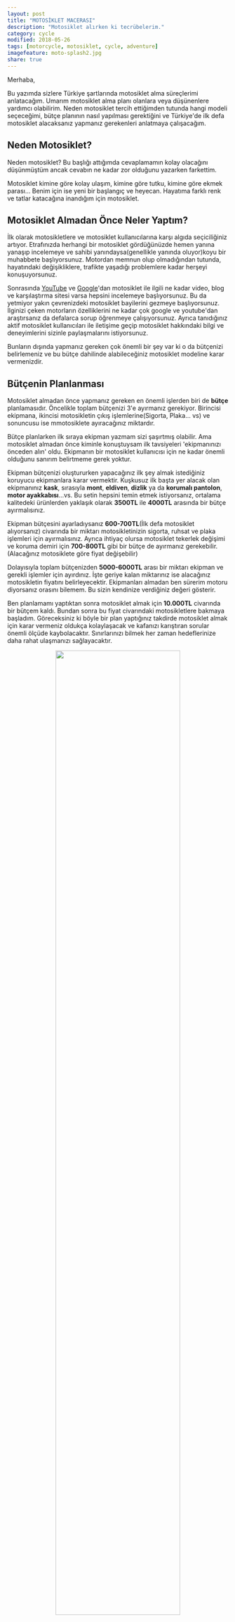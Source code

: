 ```yaml
---
layout: post
title: "MOTOSİKLET MACERASI"
description: "Motosiklet alırken ki tecrübelerim."
category: cycle
modified: 2018-05-26
tags: [motorcycle, motosiklet, cycle, adventure]
imagefeature: moto-splash2.jpg
share: true
---
```



Merhaba,

Bu yazımda sizlere Türkiye şartlarında motosiklet alma süreçlerimi anlatacağım. Umarım motosiklet alma planı olanlara veya düşünenlere yardımcı olabilirim. Neden motosiklet tercih ettiğimden tutunda hangi modeli seçeceğimi, bütçe planının nasıl yapılması gerektiğini ve Türkiye'de ilk defa motosiklet alacaksanız yapmanız gerekenleri anlatmaya çalışacağım.

## Neden Motosiklet?

Neden motosiklet? Bu başlığı attığımda cevaplamamın kolay olacağını düşünmüştüm ancak cevabın ne kadar zor olduğunu yazarken farkettim.

Motosiklet kimine göre kolay ulaşım, kimine göre tutku, kimine göre ekmek parası... Benim için ise yeni bir başlangıç ve heyecan. Hayatıma farklı renk ve tatlar katacağına inandığım için motosiklet.

## Motosiklet Almadan Önce Neler Yaptım?

İlk olarak motosikletlere ve motosiklet kullanıcılarına karşı algıda seçiciliğiniz artıyor. Etrafınızda herhangi bir motosiklet gördüğünüzde hemen yanına yanaşıp incelemeye ve sahibi yanındaysa(genellikle yanında oluyor)koyu bir muhabbete başlıyorsunuz. Motordan memnun olup olmadığından tutunda, hayatındaki değişikliklere, trafikte yaşadığı problemlere kadar herşeyi konuşuyorsunuz.

Sonrasında [YouTube](https://www.youtube.com/) ve [Google](https://www.google.com)'dan motosiklet ile ilgili ne kadar video, blog ve karşılaştırma sitesi varsa hepsini incelemeye başlıyorsunuz. Bu da yetmiyor yakın çevrenizdeki motosiklet bayilerini gezmeye başlıyorsunuz. İlginizi çeken motorların özelliklerini ne kadar çok google ve youtube'dan araştırsanız da defalarca sorup öğrenmeye çalışıyorsunuz. Ayrıca tanıdığınız aktif motosiklet kullanıcıları ile iletişime geçip motosiklet hakkındaki bilgi ve deneyimlerini sizinle paylaşmalarını istiyorsunuz.

Bunların dışında yapmanız gereken çok önemli bir şey var ki o da bütçenizi belirlemeniz ve bu bütçe dahilinde alabileceğiniz motosiklet modeline karar vermenizdir.

## Bütçenin Planlanması

Motosiklet almadan önce yapmanız gereken en önemli işlerden biri de **bütçe** planlamasıdır. Öncelikle toplam bütçenizi 3'e ayırmanız gerekiyor. Birincisi ekipmana, ikincisi motosikletin çıkış işlemlerine(Sigorta, Plaka... vs) ve sonuncusu ise mmotosiklete ayıracağınız miktardır. 

Bütçe planlarken ilk sıraya ekipman yazmam sizi şaşırtmış olabilir. Ama motosiklet almadan önce kiminle konuştuysam ilk tavsiyeleri 'ekipmanınızı önceden alın' oldu. Ekipmanın bir motosiklet kullanıcısı için ne kadar önemli olduğunu sanırım belirtmeme gerek yoktur.

Ekipman bütçenizi oluştururken yapacağınız ilk şey almak istediğiniz koruyucu ekipmanlara karar vermektir. Kuşkusuz ilk başta yer alacak olan ekipmanınız **kask**, sırasıyla **mont**, **eldiven**, **dizlik** ya da **korumalı pantolon**, **motor ayakkabısı**...vs. Bu setin hepsini temin etmek istiyorsanız, ortalama kalitedeki ürünlerden yaklaşık olarak **3500TL** ile **4000TL** arasında bir bütçe ayırmalısınız. 

Ekipman bütçesini ayarladıysanız **600-700TL**(İlk defa motosiklet alıyorsanız) civarında bir miktarı motosikletinizin sigorta, ruhsat ve plaka işlemleri için ayırmalısınız. Ayrıca ihtiyaç olursa motosiklet tekerlek değişimi ve koruma demiri için **700-800TL** gibi bir bütçe de ayırmanız gerekebilir.(Alacağınız motosiklete göre fiyat değişebilir)

Dolayısıyla toplam bütçenizden **5000-6000TL** arası bir miktarı ekipman ve gerekli işlemler için ayırdınız. İşte geriye kalan miktarınız ise alacağınız motosikletin fiyatını belirleyecektir. Ekipmanları almadan ben sürerim motoru diyorsanız orasını bilemem. Bu sizin kendinize verdiğiniz değeri gösterir. 

Ben planlamamı yaptıktan sonra motosiklet almak için **10.000TL** civarında bir bütçem kaldı. Bundan sonra bu fiyat civarındaki motosikletlere bakmaya başladım. Göreceksiniz ki böyle bir plan yaptığınız takdirde motosiklet almak için karar vermeniz oldukça kolaylaşacak ve kafanızı karıştıran sorular önemli ölçüde kaybolacaktır. Sınırlarınızı bilmek her zaman hedeflerinize daha rahat ulaşmanızı sağlayacaktır.

<p align="center">
    <img src="{{ site.url }}/images/Cycle/moto_flash2.jpg" width="75%" height="75%">
</p>

## Hangi Motosiklet Tarzını Kullanabilirim Kararının Verilmesi?

Hangi tarz motosiklet alacağınıza karar vermenin çok zor bir süreç olduğunu belirtmeliyim. Motosiklet almadan önce **Chopper/Cruiser** tarzının bana daha uygun olduğunu düşünüyordum ve dolayısıyla araştırmalarımı bu yönde yoğunlaştırmıştım. Çünkü hem konfor hem de görsellik olarak bu tarz motorların daha güzel olduğunu düşünüyordum.  

Buradan hareketle yapmış olduğum araştırmalarda bu tarzda **Amerikan ve Japon**  marka motosikletlerin oldukça pahalı olduklarını gördüm. Bu ilk motosikletimdi ve daha da önemlisi bu kadar fazla bütçe ayıramazdım.
Sonuç olarak **Cruiser/Chopper** tarzında;
 * [Hyosung GV250](http://www.hyosungturkiye.com/detay/592/gv-250-n)
 * [Daelim Daystar 250](http://www.daelimtr.com/%C3%BCr%C3%BCnler/3/daystar--abs/)
 * [Regal Raptor Daytona 250](http://www.regalraptor.com.tr/allcat.asp?CatID=121)
 * ikinci el Japon malları ([Suzuki Intruder 250](https://www.sahibinden.com/motosiklet-suzuki-vl-250-intruder)) 
 
 gibi seçenekler listemde yerini aldı. **Suzuki Intruder 250** ikinci el olduğu için fazla yanaşmak istemedim. Açıkçası 2. el Japon motosikletlerini pek istemiyordum çünkü ilk motosikletimin sıfır olması benim açımdan önemliydi. 

Sıra geldi belirlediğim modelleri yakından incelemeye. Haftasonu İstanbul'a giderek motosiklet bayilerini tek tek dolaştım ve Hyosung GV250 modelini almaya karar verdim. Hafta içi işlemleri yapıp bir sonraki hafta alacak şekilde planlamasını yaptım. Bu kararımı kuzenim ile paylaştım, kendisi aktif motosiklet kullanıcısıdır. Bana en kötü **Japon** malının diğerlerinden daha iyi olacağını söyledi. Kafamda tekrardan soru işaretleri oluşmaya başladı ve aldığım kararı yeniden değerlendirmem gerektiğini anladım. Youtube üzerinden takip ettiğim [Motomania](https://www.youtube.com/channel/UCta2P3cN5kFMbYhQDsPZxhA) kanalı da bu modelin incelemesini yaptı ve bayağı fazla eksi yönlerinden bahsetti. O gün Hyosung GV250 alma kararımdan vazgeçtim ve başımı ağrıtmayacağını düşündüğüm Japon motosikletlerine bakmaya başladım. Bu kararı verirken aslında Cruiser/Chopper tarzının da dışına çıkmış oldum. Böylece bütçe ve kaliteye göre bir motosiklet seçim süreci başlamış oldu.


## Motosiklet Modeline Karar Verilmesi

Araştırmalarım sonucun da piyasada kabul görmüş markalardan [Honda]() ve [Yamaha]() modellerini incelemeye başladım. Motor gücü olarak 250cc ve üzeri motosikletlerin tecrübem az olduğundan dolayı başlangıç için iyi bir tercih olmayacağını düşündüm. Motor gücünü tecrübe sahibi oldukça arttırmanın daha doğru olacağına inanıyorum. Bu da beni Honda ve Yamaha'nın 125cc ve 150cc'lik motosikletlerine yöneltti.
Motosiklet seçeneklerim arasında;
* [Honda CB125R](https://www.honda.com.tr/CB125R)
* [Yamaha YS125](https://www.yamaha-motor.eu/tr/products/motorcycles/urban-mobility/ys125.aspx)
* [Honda CB125F](https://www.honda.com.tr/cb125f)
* [Yamaha YBR125](https://www.yamaha-motor.eu/tr/products/motorcycles/urban-mobility/ybr125.aspx) 

vardı. Bunlardan **Honda CB125R** ilk elenen oldu. Sebebi ise fiyatının bütçemi aşmasıydı. Yamaha YBR125 fiyat olarak ucuz olmasına rağmen teknolojik olarak eski olmasından dolayı tercih etmedim. Geriye kalan iki motosiklet arasında tercihim Honda [CB125F](https://www.honda.com.tr/cb125f) oldu. Çünkü iki motosikletin teknik özellikleri hemen hemen aynı olmasına rağmen fiyat performans açısından Honda CB125F daha uygundu. 

## Ekipman Seçimi ve Alım Süreci

Alacağım motosiklete karar verdikten sonra ilk yaptığım iş ekipmanlarımı tamamlamak oldu. Zaten bütçe planlamamı yaparken ekipmana ayıracağım miktarı belirlemiştim. Geriye hangi marka ekipmanlar alacağıma karar vermem kaldı. Çevremde ki motosiklet kullanıcılarından aldığım tavsiyeler ve yapmış olduğum internet araştırmaları sonucunda;

* [CMS GTRS 2.0 Karbon Legera Kapalı Motosiklet Kaskı](http://www.motoruma.com/cms-gtrs-20-karbon-legera-kapali-motosiklet-kaski-neon-sari)
* [Five Gloves RS3 Neon Sarı Yazlık Motosiklet Eldiveni](http://www.motoruma.com/five-gloves-rs3-siyah-neon-sari)
* [VENOM DYNAMIC FİLELİ SİYAH-GRİ MONT](http://www.motoruma.com/venom-dynamic-fileli-siyah-gri-xs)
* [PROSEV DİZLİK MAFSALLI](https://urun.n11.com/dizlik/prosev-dizlik-mafsalli-P235912014?cid=604001&gclid=CjwKCAjwi6TYBRAYEiwAOeH7GWeAIKLpvvQIFZKvDZBSJse7qzSDkVTpWQWY4b7jGTkET_HBJyGGFBoCE38QAvD_BwE&gclsrc=aw.ds)
* [AUVRAY K-BLOC 120 ZİNCİR KİLİT 120 CM](https://urun.n11.com/yedek-parca/auvray-k-bloc-120-zincir-kilit-120-cm-P174786756)

alarak ekipman alışverişimi tamamladım. Eksik kalan bir kaç parça ekipmanı da en hızlı şekilde tamamlamaya çalışacağım. Ekipmanları temin ettikten sonra en yakın Honda bayisine gidip **CB125F** için alım süreçlerini başlattım.

## Motosiklet Alım Süreci

İlk defa motosiklet alıyorsanız aşağıdaki adımları izleyebilirsiniz.

Öncelikle bayiden motorunuzun satış işlemini gerçekleştiriyorsunuz. Oradan alacağınız evraklar ile gideceğiniz yerler sırasıyla;
* Sigorta Acentesi
* Noter
* Şoförler Odası Birliği

dir.

Bayinin size vermiş olduğu evraklar ile ilk önce bir sigorta acentesine giderek **motosiklet** sigortası yaptırıyorsunuz. Eğer ilk defa yaptırıyorsanız ücret tutarı ortalama **470TL** civarında oluyor.
 
Daha sonra **Noter**e giderek **Plaka** işlemini ve **Ruhsat** işlemini gerçekleştiriyorsunuz. Bir hafta gibi bekleme süresi olmadan anında ruhsatı teslim alabiliyorsunuz. Notere ortalama **137TL** bir ücret ödüyorsunuz. Noterden çıktıktan sonra sigorta acentenize uğrayarak gerçek plakanız üzerine işlem yaptırıyorsunuz. Noterin yakınında ki bir sigorta acentesi tercih etmeniz zaman kazanmak açısından avantajlı olacaktır. 

Noterde işleriniz bittikten sonra oradan aldığınız evraklar ile Şoförler Odası Birliğine giderek  **22TL** ücret karşılığında plakanızı bastırıyorsunuz. 

<p align="center">
    <img src="{{ site.url }}/images/Cycle/mybike.JPG" width="75%" height="75%">
</p>

Bu işlemlerden sonra aldığınız plaka ile bayinize gidip motorunuzu teslim alıp trafiğe rahatlıkla çıkabiliyorsunuz. 

## Sonuç

Sonuç olarak tüm bu sürecin oldukça karmaşık ve yorucu olduğunu söyleyebiliriz. Ancak motosikletinizi kullanmaya başlandıktan sonra yaşacağınız duygular tüm bu süreci tamamen unutmanızı sağlayacaktır. Hayatınıza yeni renkler katacağı yadsınamaz. Kesinlikle kendinizi daha özgür hissedeceksiniz ve bu da yeni heyecanlar sizi bekliyor demektir... Eğer bu yazıyı sonuna kadar okuyan biriyseniz siz de ya motosiklet sevdalısısınızdır ya da olacaksınızdır.

Motosiklet alırken yaşadığım süreçleri ve deneyimlerimi dilim döndüğünce sizlerle paylaşmaya çalıştım. Umarım siz değerli okuyucular için faydalı bir yazı olmuştur. Motosikletim ile yaşayacaklarımı zaman zaman sizler ile paylaşacağım. Bu yazımı beğendiyseniz ve faydalı bulduysanız beğenip paylaşarak destek olabilirsiniz. 

Bir sonraki yazımızda görüşmek dileği ile.

Tekeriniz düz bassın.

